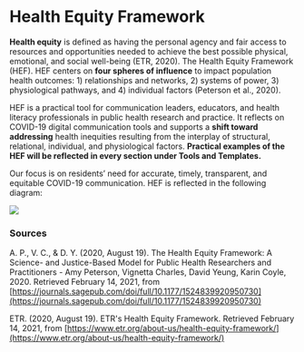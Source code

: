 # Health Equity Framework

**Health equity** is defined as having the personal agency and fair access to resources and opportunities needed to achieve the best possible physical, emotional, and social well-being \(ETR, 2020\). The Health Equity Framework \(HEF\). HEF centers on **four spheres of influence** to impact population health outcomes: 1\) relationships and networks, 2\) systems of power, 3\) physiological pathways, and 4\) individual factors \(Peterson et al., 2020\).

HEF is a practical tool for communication leaders, educators, and health literacy professionals in public health research and practice. It reflects on COVID-19 digital communication tools and supports a **shift toward addressing** health inequities resulting from the interplay of structural, relational, individual, and physiological factors. **Practical examples of the HEF will be reflected in every section under Tools and Templates.**

Our focus is on residents’ need for accurate, timely, transparent, and equitable COVID-19 communication. HEF is reflected in the following diagram:

![](https://lh5.googleusercontent.com/TEtjMDgyvOu6nPxvHgHo14yb2iR48ShboBHujVVoo0mKfAPjOJHfpaJrBR0zY94_NXBOEBwbTB1W9hbIChAlAEfxiFLHNpVoxQLFxmAUfSfkUU9TxrT19-BjyC3zLjmTr9X-FrhF)

### **Sources**

A. P., V. C., & D. Y. \(2020, August 19\). The Health Equity Framework: A Science- and Justice-Based Model for Public Health Researchers and Practitioners - Amy Peterson, Vignetta Charles, David Yeung, Karin Coyle, 2020. Retrieved February 14, 2021, from [https://journals.sagepub.com/doi/full/10.1177/1524839920950730](https://journals.sagepub.com/doi/full/10.1177/1524839920950730)

ETR. \(2020, August 19\). ETR's Health Equity Framework. Retrieved February 14, 2021, from [https://www.etr.org/about-us/health-equity-framework/](https://www.etr.org/about-us/health-equity-framework/)   


